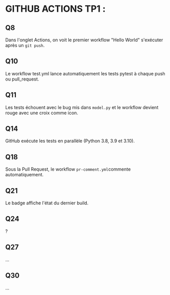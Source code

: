 # GITHUB ACTIONS TP1 :

## Q8
Dans l'onglet Actions, on voit le premier workflow "Hello World" s'exécuter après un `git push`.

## Q10
Le workflow test.yml lance automatiquement les tests pytest à chaque push ou pull_request.

## Q11
Les tests échouent avec le bug mis dans `model.py` et le workflow devient rouge avec une  croix comme icon.

## Q14
GitHub exécute les tests en parallèle (Python 3.8, 3.9 et 3.10).

## Q18
Sous la Pull Request, le workflow `pr-comment.yml`commente automatiquement.

## Q21
Le badge affiche l'état du dernier build.

## Q24
?

## Q27
...

## Q30
...